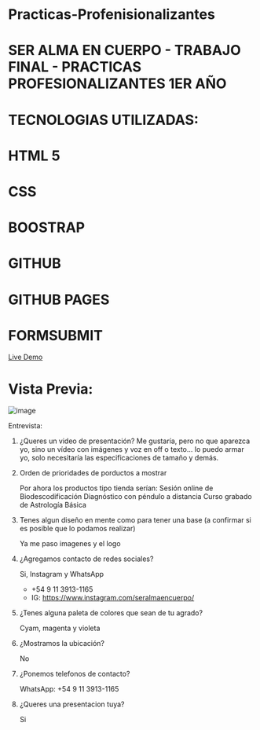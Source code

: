 # Practicas-Profenisionalizantes
# SER ALMA EN CUERPO - TRABAJO FINAL - PRACTICAS PROFESIONALIZANTES 1ER AÑO

# TECNOLOGIAS UTILIZADAS:

# HTML 5
# CSS
# BOOSTRAP
# GITHUB
# GITHUB PAGES
# FORMSUBMIT

[Live Demo](https://mauroaramirez.github.io/Practicas-Profesionalizantes/)

# Vista Previa:
![image](https://github.com/mauroaramirez/Practicas-Profesionalizantes/assets/4541773/b7271d9e-0f7a-4f83-9e36-e6e03c400fc2)

Entrevista:

1. ¿Queres un video de presentación?
    Me gustaría, pero no que aparezca yo, sino un vídeo con imágenes y voz en off o texto... lo puedo armar yo, solo necesitaría las especificaciones de tamaño y demás.

2. Orden de prioridades de porductos a mostrar

    Por ahora los productos tipo tienda serían:
        Sesión online de Biodescodificación
        Diagnóstico con péndulo a distancia
        Curso grabado de Astrología Básica

3. Tenes algun diseño en mente como para tener una base (a confirmar si es posible que lo podamos realizar)

    Ya me paso imagenes y el logo

4. ¿Agregamos contacto de redes sociales?

    Si, Instagram y WhatsApp
    - +54 9 11 3913-1165
    - IG: https://www.instagram.com/seralmaencuerpo/

5. ¿Tenes alguna paleta de colores que sean de tu agrado?

    Cyam, magenta y violeta

6. ¿Mostramos la ubicación?

    No

7. ¿Ponemos telefonos de contacto?

    WhatsApp: +54 9 11 3913-1165

8. ¿Queres una presentacion tuya?

    Si